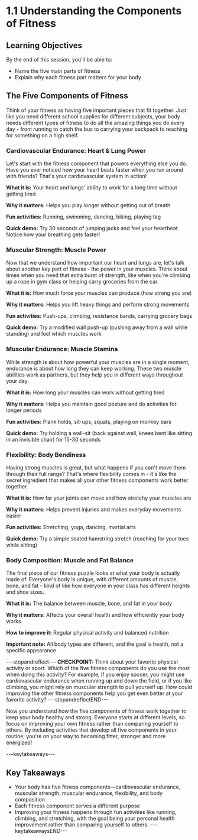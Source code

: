 # 1.1 Understanding the Components of Fitness

## Learning Objectives

By the end of this session, you'll be able to:

- Name the five main parts of fitness
- Explain why each fitness part matters for your body

## The Five Components of Fitness
Think of your fitness as having five important pieces that fit together. Just like you need different school supplies for different subjects, your body needs different types of fitness to do all the amazing things you do every day - from running to catch the bus to carrying your backpack to reaching for something on a high shelf.

### Cardiovascular Endurance: Heart & Lung Power
Let's start with the fitness component that powers everything else you do. Have you ever noticed how your heart beats faster when you run around with friends? That's your cardiovascular system in action!


**What it is:** Your heart and lungs' ability to work for a long time without getting tired

**Why it matters:** Helps you play longer without getting out of breath

**Fun activities:** Running, swimming, dancing, biking, playing tag

**Quick demo:** Try 30 seconds of jumping jacks and feel your heartbeat. Notice how your breathing gets faster!


### Muscular Strength: Muscle Power
Now that we understand how important our heart and lungs are, let's talk about another key part of fitness - the power in your muscles. Think about times when you need that extra burst of strength, like when you're climbing up a rope in gym class or helping carry groceries from the car.


**What it is:** How much force your muscles can produce (how strong you are)

**Why it matters:** Helps you lift heavy things and perform strong movements

**Fun activities:** Push-ups, climbing, resistance bands, carrying grocery bags

**Quick demo:** Try a modified wall push-up (pushing away from a wall while standing) and feel which muscles work


### Muscular Endurance: Muscle Stamina
While strength is about how powerful your muscles are in a single moment, endurance is about how long they can keep working. These two muscle abilities work as partners, but they help you in different ways throughout your day.


**What it is:** How long your muscles can work without getting tired

**Why it matters:** Helps you maintain good posture and do activities for longer periods

**Fun activities:** Plank holds, sit-ups, squats, playing on monkey bars

**Quick demo:** Try holding a wall-sit (back against wall, knees bent like sitting in an invisible chair) for 15-30 seconds


### Flexibility: Body Bendiness
Having strong muscles is great, but what happens if you can't move them through their full range? That's where flexibility comes in - it's like the secret ingredient that makes all your other fitness components work better together.


**What it is:** How far your joints can move and how stretchy your muscles are

**Why it matters:** Helps prevent injuries and makes everyday movements easier

**Fun activities:** Stretching, yoga, dancing, martial arts

**Quick demo:** Try a simple seated hamstring stretch (reaching for your toes while sitting)


### Body Composition: Muscle and Fat Balance
The final piece of our fitness puzzle looks at what your body is actually made of. Everyone's body is unique, with different amounts of muscle, bone, and fat - kind of like how everyone in your class has different heights and shoe sizes.


**What it is:** The balance between muscle, bone, and fat in your body

**Why it matters:** Affects your overall health and how efficiently your body works

**How to improve it:** Regular physical activity and balanced nutrition

**Important note:** All body types are different, and the goal is health, not a specific appearance

---stopandreflect---
**CHECKPOINT:** Think about your favorite physical activity or sport. Which of the five fitness components do you use the most when doing this activity? For example, if you enjoy soccer, you might use cardiovascular endurance when running up and down the field, or if you like climbing, you might rely on muscular strength to pull yourself up. How could improving the other fitness components help you get even better at your favorite activity?
---stopandreflectEND---

Now you understand how the five components of fitness work together to keep your body healthy and strong. Everyone starts at different levels, so focus on improving your own fitness rather than comparing yourself to others. By including activities that develop all five components in your routine, you're on your way to becoming fitter, stronger and more energized!

---keytakeaways---
## Key Takeaways
- Your body has five fitness components—cardiovascular endurance, muscular strength, muscular endurance, flexibility, and body composition
- Each fitness component serves a different purpose
- Improving your fitness happens through fun activities like running, climbing, and stretching, with the goal being your personal health improvement rather than comparing yourself to others.
---keytakeawaysEND---



